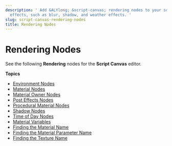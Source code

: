 ```yaml
---
description: ' Add &ALYlong; &script-canvas; rendering nodes to your script to create
  effects, such as blur, shadow, and weather effects. '
slug: script-canvas-rendering-nodes
title: Rendering Nodes
---
```

# Rendering Nodes<a name="script-canvas-rendering-nodes"></a>

See the following **Rendering** nodes for the **Script Canvas** editor\. 

**Topics**
+ [Environment Nodes](script-canvas-environment-nodes.md)
+ [Material Nodes](script-canvas-materials-nodes.md)
+ [Material Owner Nodes](material-owner-nodes.md)
+ [Post Effects Nodes](script-canvas-post-effects-nodes.md)
+ [Procedural Material Nodes](script-canvas-procedural-material-nodes.md)
+ [Shadow Nodes](script-canvas-shadow-scripting-nodes.md)
+ [Time of Day Nodes](script-canvas-time-of-day-nodes.md)
+ [Material Variables](script-canvas-variable-material-node.md)
+ [Finding the Material Name](finding-materials-by-name.md)
+ [Finding the Material Parameter Name](material-param-names.md)
+ [Finding the Texture Name](finding-texture-by-names.md)